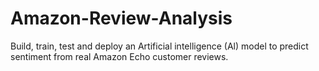 # Amazon-Review-Analysis
Build, train, test and deploy an Artificial intelligence (Al) model to predict sentiment from real Amazon Echo customer reviews.
